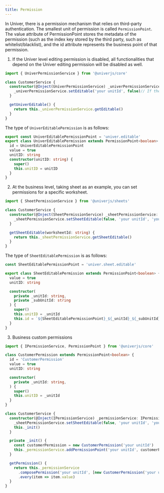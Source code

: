 ```yaml
---
title: Permission
---
```


In Univer, there is a permission mechanism that relies on third-party authentication. The smallest unit of permission is called `PermissionPoint`. The value attribute of PermissionPoint stores the metadata of the permission (such as the index key stored by the third party, such as whitelist/blacklist), and the id attribute represents the business point of that permission.

1. If the Univer level editing permission is disabled, all functionalities that depend on the Univer editing permission will be disabled as well.

```typescript
import { UniverPermissionService } from '@univerjs/core'

class CustomerService {
  constructor(@Inject(UniverPermissionService) _univerPermissionService: UniverPermissionService) {
    _univerPermissionService.setEditable('your unitId', false)// If the entire Univer system is set to be false, it means that no editing actions can be performed on any component or feature within the Univer system
  }

  getUniverEditable() {
    return this._univerPermissionService.getEditable()
  }
}
```

The type of `UniverEditablePermission` is as follows:

```typescript
export const UniverEditablePermissionPoint = 'univer.editable'
export class UniverEditablePermission extends PermissionPoint<boolean> {
  id = UniverEditablePermissionPoint
  value = true
  unitID: string
  constructor(unitID: string) {
    super()
    this.unitID = unitID
  }
}
```

2. At the business level, taking sheet as an example, you can set permissions for a specific worksheet.

```typescript
import { SheetPermissionService } from '@univerjs/sheets'

class CustomerService {
  constructor(@Inject(SheetPermissionService) _sheetPermissionService: SheetPermissionService) {
    _sheetPermissionService.setSheetEditable(false, 'your unitId', 'your subUnitId')// The corresponding worksheet will become uneditable.
  }

  getSheetEditable(worksheetId: string) {
    return this._sheetPermissionService.getSheetEditable()
  }
}
```

The type of `SheetEditablePermission` is as follows:

```typescript
const SheetEditablePermissionPoint = 'univer.sheet.editable'

export class SheetEditablePermission extends PermissionPoint<boolean> {
  value = true
  unitID: string

  constructor(
    private _unitId: string,
    private _subUnitId: string
  ) {
    super()
    this.unitID = _unitId
    this.id = `${SheetEditablePermissionPoint}_${_unitId}_${_subUnitId}`
  }
}
```

3. Business custom permissions

```typescript
import { IPermissionService, PermissionPoint } from '@univerjs/core'

class CustomerPermission extends PermissionPoint<boolean> {
  id = 'CustomerPermission'
  value = true
  unitID: string

  constructor(
    private _unitId: string,
  ) {
    super()
    this.unitID = _unitId
  }
}

class CustomerService {
  constructor(@Inject(IPermissionService) _permissionService: IPermissionService) {
    _sheetPermissionService.setSheetEditable(false, 'your unitId', 'your subUnitId')
    this._init()
  }

  private _init() {
    const customerPermission = new CustomerPermission('your unitId')
    this._permissionService.addPermissionPoint('your unitId', customerPermission)
  }

  getPermission() {
    return this._permissionService
      .composePermission('your unitId', [new CustomerPermission('your unitId').id])
      .every(item => item.value)
  }
}
```
